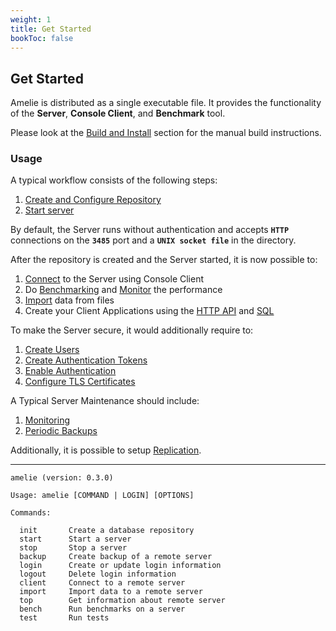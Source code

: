 ```yaml
---
weight: 1
title: Get Started
bookToc: false
---
```


## Get Started

Amelie is distributed as a single executable file. It provides the functionality of the **Server**,
**Console Client**, and **Benchmark** tool.

Please look at the [Build and Install](/docs/tutorial/build) section for the manual build instructions.

### Usage

A typical workflow consists of the following steps:

1) [Create and Configure Repository](/docs/tutorial/create)
2) [Start server](/docs/tutorial/start_stop)

By default, the Server runs without authentication and accepts **`HTTP`** connections on the **`3485`** port and a
**`UNIX socket file`** in the directory.

After the repository is created and the Server started, it is now possible to:

1) [Connect](/docs/tutorial/cli) to the Server using Console Client
2) Do [Benchmarking](/docs/tutorial/benchmark) and [Monitor](/docs/tutorial/monitoring) the performance
3) [Import](/docs/tutorial/import) data from files
4) Create your Client Applications using the [HTTP API](/docs/api/overview) and [SQL](/docs/sql/overview)

To make the Server secure, it would additionally require to:

1) [Create Users](/docs/tutorial/auth)
2) [Create Authentication Tokens](/docs/tutorial/auth)
3) [Enable Authentication](/docs/tutorial/auth)
4) [Configure TLS Certificates](/docs/tutorial/tls)

A Typical Server Maintenance should include:

1) [Monitoring](/docs/tutorial/monitoring)
2) [Periodic Backups](/docs/tutorial/backup)

Additionally, it is possible to setup [Replication](/docs/repl/overview).

---

```text
amelie (version: 0.3.0)

Usage: amelie [COMMAND | LOGIN] [OPTIONS]

Commands:

  init       Create a database repository
  start      Start a server
  stop       Stop a server
  backup     Create backup of a remote server
  login      Create or update login information
  logout     Delete login information
  client     Connect to a remote server
  import     Import data to a remote server
  top        Get information about remote server
  bench      Run benchmarks on a server
  test       Run tests
```
